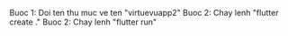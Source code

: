 Buoc 1: Doi ten thu muc ve ten "virtuevuapp2"
Buoc 2: Chay lenh "flutter create ."
Buoc 2: Chay lenh "flutter run"
